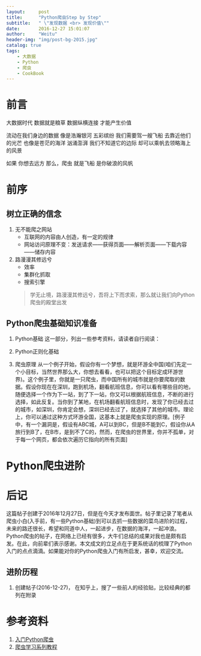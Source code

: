 ```yaml
---
layout:     post
title:      "Python爬虫Step by Step"
subtitle:   " \"发现数据 <br> 发现价值\""
date:       2016-12-27 15:01:07
author:     "Weitu"
header-img: "img/post-bg-2015.jpg"
catalog: true
tags:
    - 大数据
    - Python
    - 爬虫
    - CookBook
---
```


# 前言
大数据时代
数据就是粮草
数据纵横连接
才能产生价值

流动在我们身边的数据
像是浩瀚银河
五彩缤纷
我们需要驾一艘飞船
去靠近他们的光芒
也像是苍茫的海洋
汹涌澎湃
我们不知道它的边际
却可以乘帆去领略海上的风景

如果
你想去远方
那么，爬虫
就是飞船
是你破浪的风帆

# 前序
## 树立正确的信念
1. 无不能爬之网站
	+ 互联网的内容由人创造，有一定的规律
	+ 网站访问原理不变：发送请求——获得页面——解析页面——下载内容——储存内容
2. 路漫漫其修远兮
	+ 效率
	+ 集群化抓取
	+ 搜索引擎
	> 学无止境，路漫漫其修远兮，吾将上下而求索，那么就让我们向Python爬虫的殿堂出发
## Python爬虫基础知识准备
1. Python基础
这一部分，列出一些参考资料，请读者自行阅读：

2. Python正则化基础
3. 爬虫原理
从一个例子开始，假设你有一个梦想，就是环游全中国(咱们先定一个小目标，当然世界那么大，你想去看看，也可以把这个目标定成环游世界)。这个例子里，你就是一只爬虫，而中国所有的城市就是你要爬取的数据。假设你现在在深圳，跑到机场，翻看航班信息，你可以看有哪些目的地，随便选择一个作为下一站，到了下一站，你又可以根据航班信息，不断的进行选择，如此反复。当你到了某地，在机场翻看航班信息时，发现了你已经去过的城市，如深圳，你肯定会想，深圳已经去过了，就选择了其他的城市。理论上，你可以通过这种方式环游全国，这基本上就是爬虫实现的原理。[例子中，有一个漏洞是，假设有ABC城，A可以到BC，但是B不能到C，假设你从A旅行到B了，在B市，是到不了C的，然而，在爬虫的世界里，你并不孤单，对于每一个网页，都会依次遍历它指向的所有页面]

# Python爬虫进阶
# 后记
这篇帖子创建于2016年12月27日，但是在今天才发布面世。帖子里记录了笔者从爬虫小白(入手前，有一些Python基础)到可以去抓一些数据的菜鸟进阶的过程，未来的路还很长，希望和同道中人，一起进步，在数据的海洋，一起冲浪。
Python爬虫的帖子，在网络上已经有很多，大牛们总结的成果对我也是颇有启发。在此，向前辈们表示感谢。本文成文的立足点在于更系统话的梳理了Python入门的点点滴滴。如果能对你的Python爬虫入门有所启发，甚幸，欢迎交流。
## 进阶历程
1.  创建帖子(2016-12-27)， 在知乎上，搜了一些前人的经验贴，比较经典的都列在附录

# 参考资料
1. [入门Python爬虫](https://www.zhihu.com/question/20899988)
2. [爬虫学习系列教程](http://cuiqingcai.com/1052.html)